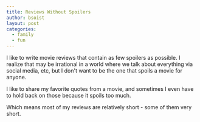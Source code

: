 ```yaml
---
title: Reviews Without Spoilers
author: bsoist
layout: post
categories:
  - family
  - fun
---
```

I like to write movie reviews that contain as few spoilers as possible. I realize that may be irrational in a world where we talk about everything via social media, etc, but I don't want to be the one that spoils a movie for anyone.

I like to share my favorite quotes from a movie, and sometimes I even have to hold back on those because it spoils too much.

Which means most of my reviews are relatively short - some of them very short.


